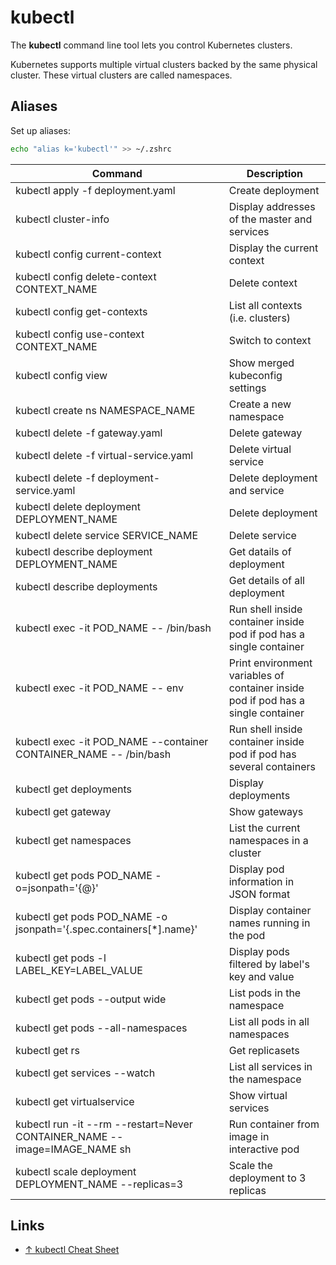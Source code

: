 # kubectl

The **kubectl** command line tool lets you control Kubernetes clusters.

Kubernetes supports multiple virtual clusters backed by the same physical cluster. These virtual clusters are called namespaces.

## Aliases

Set up aliases:

```sh
echo "alias k='kubectl'" >> ~/.zshrc
```

| Command                                                                   | Description                                                                       |
| ------------------------------------------------------------------------- | --------------------------------------------------------------------------------- |
| kubectl apply -f deployment.yaml                                          | Create deployment                                                                 |
| kubectl cluster-info                                                      | Display addresses of the master and services                                      |
| kubectl config current-context                                            | Display the current context                                                       |
| kubectl config delete-context CONTEXT_NAME                                | Delete context                                                                    |
| kubectl config get-contexts                                               | List all contexts (i.e. clusters)                                                 |
| kubectl config use-context CONTEXT_NAME                                   | Switch to context                                                                 |
| kubectl config view                                                       | Show merged kubeconfig settings                                                   |
| kubectl create ns NAMESPACE_NAME                                          | Create a new namespace                                                            |
| kubectl delete -f gateway.yaml                                            | Delete gateway                                                                    |
| kubectl delete -f virtual-service.yaml                                    | Delete virtual service                                                            |
| kubectl delete -f deployment-service.yaml                                 | Delete deployment and service                                                     |
| kubectl delete deployment DEPLOYMENT_NAME                                 | Delete deployment                                                                 |
| kubectl delete service SERVICE_NAME                                       | Delete service                                                                    |
| kubectl describe deployment DEPLOYMENT_NAME                               | Get datails of deployment                                                         |
| kubectl describe deployments                                              | Get details of all deployment                                                     |
| kubectl exec -it POD_NAME -- /bin/bash                                    | Run shell inside container inside pod if pod has a single container               |
| kubectl exec -it POD_NAME -- env                                          | Print environment variables of container inside pod if pod has a single container |
| kubectl exec -it POD_NAME --container CONTAINER_NAME -- /bin/bash         | Run shell inside container inside pod if pod has several containers               |
| kubectl get deployments                                                   | Display deployments                                                               |
| kubectl get gateway                                                       | Show gateways                                                                     |
| kubectl get namespaces                                                    | List the current namespaces in a cluster                                          |
| kubectl get pods POD_NAME -o=jsonpath='{@}'                               | Display pod information in JSON format                                            |
| kubectl get pods POD_NAME -o jsonpath='{.spec.containers[*].name}'        | Display container names running in the pod                                        |
| kubectl get pods -l LABEL_KEY=LABEL_VALUE                                 | Display pods filtered by label's key and value                                    |
| kubectl get pods --output wide                                            | List pods in the namespace                                                        |
| kubectl get pods --all-namespaces                                         | List all pods in all namespaces                                                   |
| kubectl get rs                                                            | Get replicasets                                                                   |
| kubectl get services --watch                                              | List all services in the namespace                                                |
| kubectl get virtualservice                                                | Show virtual services                                                             |
| kubectl run -it --rm --restart=Never CONTAINER_NAME --image=IMAGE_NAME sh | Run container from image in interactive pod                                       |
| kubectl scale deployment DEPLOYMENT_NAME --replicas=3                     | Scale the deployment to 3 replicas                                                |

## Links

-   [↑ kubectl Cheat Sheet](https://kubernetes.io/docs/reference/kubectl/cheatsheet/)
